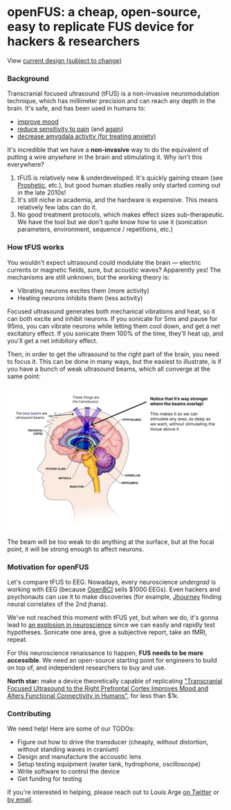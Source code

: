 # openFUS: a cheap, open-source, easy to replicate FUS device for hackers & researchers

View [current design (subject to change)](/design.md) 

### Background

Transcranial focused ultrasound (tFUS) is a non-invasive neuromodulation technique, which has millimeter precision and can reach any depth in the brain. It's safe, and has been used in humans to:

- [improve mood](https://www.frontiersin.org/articles/10.3389/fnhum.2020.00052)
- [reduce sensitivity to pain](https://www.jneurosci.org/content/44/8/e1011232023) (and [again](https://www.sciencedirect.com/science/article/pii/S1935861X20302746))
- [decrease amygdala activity (for treating anxiety)](<https://www.brainstimjrnl.com/article/S1935-861X(24)00040-8/fulltext>)

It's incredible that we have a **non-invasive** way to do the equivalent of putting a wire _anywhere_ in the brain and stimulating it. Why isn't this everywhere?

1. tFUS is relatively new & underdeveloped. It's quickly gaining steam (see [Prophetic](https://x.com/PropheticAI), etc.), but good human studies really only started coming out in the late 2010s!
2. It's still niche in academia, and the hardware is expensive. This means relatively few labs can do it.
3. No good treatment protocols, which makes effect sizes sub-therapeutic. We have the tool but we don't quite know how to use it (sonication parameters, environment, sequence / repetitions, etc.)

### How tFUS works

You wouldn't expect ultrasound could modulate the brain — electric currents or magnetic fields, sure, but acoustic waves? Apparently yes! The mechanisms are still unknown, but the working theory is:

- Vibrating neurons excites them (more activity)
- Heating neurons inhibits them (less activity)

Focused ultrasound generates both mechanical vibrations and heat, so it can both excite and inhibit neurons. If you sonicate for 5ms and pause for 95ms, you can vibrate neurons while letting them cool down, and get a net excitatory effect. If you sonicate them 100% of the time, they'll heat up, and you'll get a net inhibitory effect.

Then, in order to get the ultrasound to the right part of the brain, you need to focus it. This can be done in many ways, but the easiest to illustrate, is if you have a bunch of weak ultrasound beams, which all converge at the same point:

![how focused ultrasound works](/resources/how_focused_ultrasound_works.jpg)

The beam will be too weak to do anything at the surface, but at the focal point, it will be strong enough to affect neurons.

### Motivation for **openFUS**

Let's compare tFUS to EEG. Nowadays, every neuroscience _undergrad_ is working with EEG (because [OpenBCI](https://openbci.com/) sells $1000 EEGs). Even hackers and psychonauts can use it to make discoveries (for example, [Jhourney](https://x.com/stephen_zerfas/status/1755149844921057744) finding neural correlates of the 2nd jhana).

We've not reached this moment with tFUS yet, but when we do, it's gonna lead to [an explosion in neuroscience](https://sarahconstantin.substack.com/p/testing-human-augmentation) since we can easily and rapidly test hypotheses. Sonicate one area, give a subjective report, take an fMRI, repeat.

For this neuroscience renaissance to happen, **FUS needs to be more accessible**. We need an open-source starting point for engineers to build on top of, and independent researchers to buy and use.

**North star:** make a device theoretically capable of replicating ["Transcranial Focused Ultrasound to the Right Prefrontal Cortex Improves Mood and Alters Functional Connectivity in Humans"](https://www.frontiersin.org/articles/10.3389/fnhum.2020.00052), for less than $1k.

### Contributing

We need help! Here are some of our TODOs:

- Figure out how to drive the transducer (cheaply, without distortion, without standing waves in cranium)
- Design and manufacture the accoustic lens
- Setup testing equipment (water tank, hydrophone, oscilloscope)
- Write software to control the device
- Get funding for testing

If you're interested in helping, please reach out to Louis Arge [on Twitter](https://x.com/louisvarge) or [by email](mailto:louis@muditalabs.ai).
